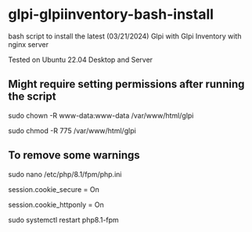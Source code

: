 # glpi-glpiinventory-bash-install
bash script to install the latest (03/21/2024) Glpi with Glpi Inventory with nginx server

Tested on Ubuntu 22.04 Desktop and Server

## Might require setting permissions after running the script

sudo chown -R www-data:www-data /var/www/html/glpi

sudo chmod -R 775 /var/www/html/glpi

## To remove some warnings

sudo nano /etc/php/8.1/fpm/php.ini

session.cookie_secure = On

session.cookie_httponly = On

sudo systemctl restart php8.1-fpm
